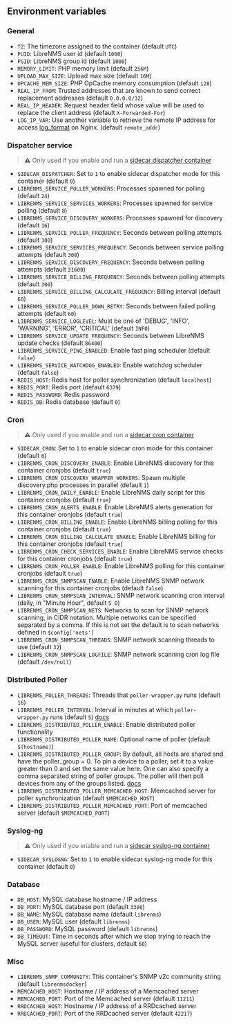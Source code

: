 ## Environment variables

### General

* `TZ`: The timezone assigned to the container (default `UTC`)
* `PUID`: LibreNMS user id (default `1000`)
* `PGID`: LibreNMS group id (default `1000`)
* `MEMORY_LIMIT`: PHP memory limit (default `256M`)
* `UPLOAD_MAX_SIZE`: Upload max size (default `16M`)
* `OPCACHE_MEM_SIZE`: PHP OpCache memory consumption (default `128`)
* `REAL_IP_FROM`: Trusted addresses that are known to send correct replacement addresses (default `0.0.0.0/32`)
* `REAL_IP_HEADER`: Request header field whose value will be used to replace the client address (default `X-Forwarded-For`)
* `LOG_IP_VAR`: Use another variable to retrieve the remote IP address for access [log_format](http://nginx.org/en/docs/http/ngx_http_log_module.html#log_format) on Nginx. (default `remote_addr`)

### Dispatcher service

> :warning: Only used if you enable and run a [sidecar dispatcher container](../notes/crons.md)

* `SIDECAR_DISPATCHER`: Set to `1` to enable sidecar dispatcher mode for this container (default `0`)
* `LIBRENMS_SERVICE_POLLER_WORKERS`: Processes spawned for polling (default `24`)
* `LIBRENMS_SERVICE_SERVICES_WORKERS`: Processes spawned for service polling (default `8`)
* `LIBRENMS_SERVICE_DISCOVERY_WORKERS`: Processes spawned for discovery (default `16`)
* `LIBRENMS_SERVICE_POLLER_FREQUENCY`: Seconds between polling attempts (default `300`)
* `LIBRENMS_SERVICE_SERVICES_FREQUENCY`: Seconds between service polling attempts (default `300`)
* `LIBRENMS_SERVICE_DISCOVERY_FREQUENCY`: Seconds between polling attempts (default `21600`)
* `LIBRENMS_SERVICE_BILLING_FREQUENCY`: Seconds between polling attempts (default `300`)
* `LIBRENMS_SERVICE_BILLING_CALCULATE_FREQUENCY`: Billing interval (default `60`)
* `LIBRENMS_SERVICE_POLLER_DOWN_RETRY`: Seconds between failed polling attempts (default `60`)
* `LIBRENMS_SERVICE_LOGLEVEL`: Must be one of 'DEBUG', 'INFO', 'WARNING', 'ERROR', 'CRITICAL' (default `INFO`)
* `LIBRENMS_SERVICE_UPDATE_FREQUENCY`: Seconds between LibreNMS update checks (default `86400`)
* `LIBRENMS_SERVICE_PING_ENABLED`: Enable fast ping scheduler (default `false`)
* `LIBRENMS_SERVICE_WATCHDOG_ENABLED`: Enable watchdog scheduler (default `false`)
* `REDIS_HOST`: Redis host for poller synchronization (default `localhost`)
* `REDIS_PORT`: Redis port (default `6379`)
* `REDIS_PASSWORD`: Redis password
* `REDIS_DB`: Redis database (default `0`)

### Cron

> :warning: Only used if you enable and run a [sidecar cron container](../notes/crons.md)

* `SIDECAR_CRON`: Set to `1` to enable sidecar cron mode for this container (default `0`)
* `LIBRENMS_CRON_DISCOVERY_ENABLE`: Enable LibreNMS discovery for this container cronjobs (default `true`)
* `LIBRENMS_CRON_DISCOVERY_WRAPPER_WORKERS`: Spawn multiple discovery.php processes in parallel (default `1`)
* `LIBRENMS_CRON_DAILY_ENABLE`: Enable LibreNMS daily script for this container cronjobs (default `true`)
* `LIBRENMS_CRON_ALERTS_ENABLE`: Enable LibreNMS alerts generation for this container cronjobs (default `true`)
* `LIBRENMS_CRON_BILLING_ENABLE`: Enable LibreNMS billing polling for this container cronjobs (default `true`)
* `LIBRENMS_CRON_BILLING_CALCULATE_ENABLE`: Enable LibreNMS billing for this container cronjobs (default `true`)
* `LIBRENMS_CRON_CHECK_SERVICES_ENABLE`: Enable LibreNMS service checks for this container cronjobs (default `true`)
* `LIBRENMS_CRON_POLLER_ENABLE`: Enable LibreNMS polling for this container cronjobs (default `true`)
* `LIBRENMS_CRON_SNMPSCAN_ENABLE`: Enable LibreNMS SNMP network scanning for this container cronjobs (default `false`)
* `LIBRENMS_CRON_SNMPSCAN_INTERVAL`: SNMP network scanning cron interval (daily, in "Minute Hour", default `5 0`)
* `LIBRENMS_CRON_SNMPSCAN_NETS`: Networks to scan for SNMP network scanning, in CIDR notation.  Multiple networks can be specified separated by a comma.  If this is not set the default is to scan networks defined in `$config['nets']`
* `LIBRENMS_CRON_SNMPSCAN_THREADS`: SNMP network scanning threads to use (default `32`)
* `LIBRENMS_CRON_SNMPSCAN_LOGFILE`: SNMP network scanning cron log file (default `/dev/null`)

### Distributed Poller

* `LIBRENMS_POLLER_THREADS`: Threads that `poller-wrapper.py` runs (default `16`)
* `LIBRENMS_POLLER_INTERVAL`: Interval in minutes at which `poller-wrapper.py` runs (default `5`) [docs](https://docs.librenms.org/Support/1-Minute-Polling/)
* `LIBRENMS_DISTRIBUTED_POLLER_ENABLE`: Enable distributed poller functionality
* `LIBRENMS_DISTRIBUTED_POLLER_NAME`: Optional name of poller (default `$(hostname)`)
* `LIBRENMS_DISTRIBUTED_POLLER_GROUP`: By default, all hosts are shared and have the poller_group = 0. To pin a device to a poller, set it to a value greater than 0 and set the same value here. One can also specify a comma separated string of poller groups. The poller will then poll devices from any of the groups listed. [docs](https://docs.librenms.org/#Extensions/Distributed-Poller/#distributed-poller)
* `LIBRENMS_DISTRIBUTED_POLLER_MEMCACHED_HOST`: Memcached server for poller synchronization (default `$MEMCACHED_HOST`)
* `LIBRENMS_DISTRIBUTED_POLLER_MEMCACHED_PORT`: Port of memcached server (default `$MEMCACHED_PORT`)

### Syslog-ng

> :warning: Only used if you enable and run a [sidecar syslog-ng container](../notes/syslog-ng.md)

* `SIDECAR_SYSLOGNG`: Set to `1` to enable sidecar syslog-ng mode for this container (default `0`)

### Database

* `DB_HOST`: MySQL database hostname / IP address
* `DB_PORT`: MySQL database port (default `3306`)
* `DB_NAME`: MySQL database name (default `librenms`)
* `DB_USER`: MySQL user (default `librenms`)
* `DB_PASSWORD`: MySQL password (default `librenms`)
* `DB_TIMEOUT`: Time in seconds after which we stop trying to reach the MySQL server (useful for clusters, default `60`)

### Misc

* `LIBRENMS_SNMP_COMMUNITY`: This container's SNMP v2c community string (default `librenmsdocker`)
* `MEMCACHED_HOST`: Hostname / IP address of a Memcached server
* `MEMCACHED_PORT`: Port of the Memcached server (default `11211`)
* `RRDCACHED_HOST`: Hostname / IP address of a RRDcached server
* `RRDCACHED_PORT`: Port of the RRDcached server (default `42217`)
